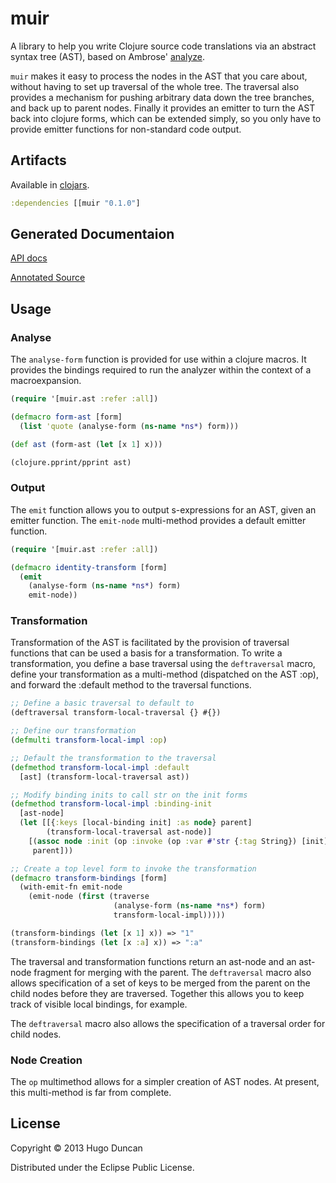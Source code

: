 # muir

A library to help you write Clojure source code translations via an abstract
syntax tree (AST), based on Ambrose'
[analyze](https://github.com/frenchy64/analyze).

`muir` makes it easy to process the nodes in the AST that you care about,
without having to set up traversal of the whole tree.  The traversal also
provides a mechanism for pushing arbitrary data down the tree branches, and back
up to parent nodes. Finally it provides an emitter to turn the AST back into
clojure forms, which can be extended simply, so you only have to provide emitter
functions for non-standard code output.

## Artifacts

Available in [clojars](http://clojars.org/muir).

```clj
:dependencies [[muir "0.1.0"]
```

## Generated Documentaion

[API docs](http://hugoduncan.github.com/muir/0.1/index.html)

[Annotated Source](http://hugoduncan.github.com/muir/0.1/uberdoc.html)

## Usage

### Analyse

The `analyse-form` function is provided for use within a clojure macros.  It
provides the bindings required to run the analyzer within the context of a
macroexpansion.

```clj
(require '[muir.ast :refer :all])

(defmacro form-ast [form]
  (list 'quote (analyse-form (ns-name *ns*) form)))

(def ast (form-ast (let [x 1] x)))

(clojure.pprint/pprint ast)
```

### Output

The `emit` function allows you to output s-expressions for an AST, given an
emitter function.  The `emit-node` multi-method provides a default emitter
function.

```clj
(require '[muir.ast :refer :all])

(defmacro identity-transform [form]
  (emit
    (analyse-form (ns-name *ns*) form)
    emit-node))
```

### Transformation

Transformation of the AST is facilitated by the provision of traversal functions
that can be used a basis for a transformation.  To write a transformation, you
define a base traversal using the `deftraversal` macro, define your
transformation as a multi-method (dispatched on the AST :op), and forward the
:default method to the traversal functions.

```clj
;; Define a basic traversal to default to
(deftraversal transform-local-traversal {} #{})

;; Define our transformation
(defmulti transform-local-impl :op)

;; Default the transformation to the traversal
(defmethod transform-local-impl :default
  [ast] (transform-local-traversal ast))

;; Modify binding inits to call str on the init forms
(defmethod transform-local-impl :binding-init
  [ast-node]
  (let [[{:keys [local-binding init] :as node} parent]
        (transform-local-traversal ast-node)]
    [(assoc node :init (op :invoke (op :var #'str {:tag String}) [init] {}))
     parent]))

;; Create a top level form to invoke the transformation
(defmacro transform-bindings [form]
  (with-emit-fn emit-node
    (emit-node (first (traverse
                       (analyse-form (ns-name *ns*) form)
                       transform-local-impl)))))

(transform-bindings (let [x 1] x)) => "1"
(transform-bindings (let [x :a] x)) => ":a"
```

The traversal and transformation functions return an ast-node and an ast-node
fragment for merging with the parent.  The `deftraversal` macro also allows
specification of a set of keys to be merged from the parent on the child nodes
before they are traversed.  Together this allows you to keep track of visible
local bindings, for example.

The `deftraversal` macro also allows the specification of a traversal order for
child nodes.

### Node Creation

The `op` multimethod allows for a simpler creation of AST nodes. At present,
this multi-method is far from complete.


## License

Copyright © 2013 Hugo Duncan

Distributed under the Eclipse Public License.
